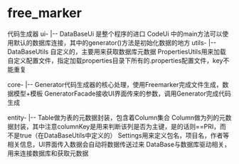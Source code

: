 # free_marker
代码生成器
ui-
   |--   DataBaseUi 是整个程序的进口
         CodeUi 中的main方法可以使用默认的数据库连接，其中的generator()方法是初始化数据的地方
utils-
   |--   DataBaseUtils 自定义的，主要用来获取数据库元数据
         PropertiesUtils用来加载自定义配置文件，指定加载properties目录下所有的.properties配置文件，key不能重复

core-
   |--   Generator代码生成器的核心处理，使用Freemarker完成文件生成，数据模型+模板
         GeneratorFacade接收UI界面传来的参数，调用Generator完成代码生成

entity-
   |--   Table做为表的元数据封装，包含着Column集合
         Column做为列的元数据封装，其中注意columnKey是用来判断该列是否为主键，是的话则==PRI，而不是true（在DataBaseUtils中定义的）
         Settings用来定义包名，项目名，作者等相关信息，UI界面传入数据会自动将数据传送过来
         DataBase与数据库驱动相关，用来连接数据库和获取元数据
